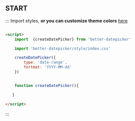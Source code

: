 ## START
::: Import styles, **or you can customize theme colors** [here](#/doc)
```html

<script>
    import  {createDatePicker} from 'better-datepicker'

    import 'better-datepicker/style/index.css'

    createDatePicker({
        type: 'date-range',
        fortmat: 'YYYY-MM-dd'
    })


    function createDatePicker(){

   }

</script>

```
:::
